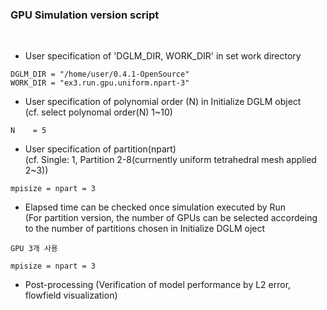 ### GPU Simulation version script
<br>

* User specification of 'DGLM_DIR, WORK_DIR' in set work directory <br>
```
DGLM_DIR = "/home/user/0.4.1-OpenSource"
WORK_DIR = "ex3.run.gpu.uniform.npart-3"
```

* User specification of polynomial order (N) in Initialize DGLM object <br>
  (cf. select polynomal order(N) 1~10) <br>
```
N    = 5
```

* User specification of partition(npart) <br>
  (cf. Single: 1, Partition 2-8(currnently uniform tetrahedral mesh applied 2~3)) <br>
```
mpisize = npart = 3
```

* Elapsed time can be checked once simulation executed by Run <br>
  (For partition version, the number of GPUs can be selected accordeing to the number of partitions chosen in Initialize DGLM oject
  
```
GPU 3개 사용

mpisize = npart = 3
```

* Post-processing (Verification of model performance by L2 error, flowfield visualization) <br>
